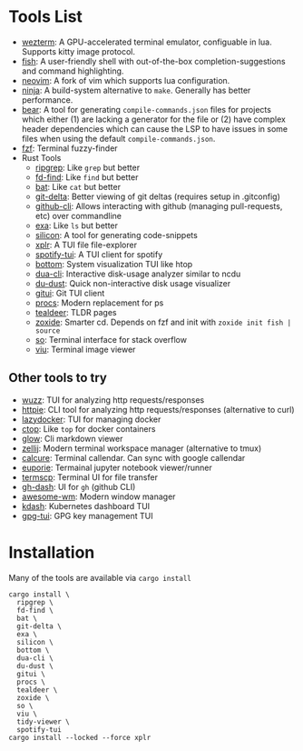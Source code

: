 # Tools List

 - [wezterm](https://github.com/wez/wezterm): A GPU-accelerated terminal emulator, configuable in lua. Supports kitty image protocol.
 - [fish](https://github.com/fish-shell/fish-shell): A user-friendly shell with out-of-the-box completion-suggestions and command highlighting.
 - [neovim](https://github.com/neovim/neovim): A fork of vim which supports lua configuration.
 - [ninja](https://github.com/ninja-build/ninja): A build-system alternative to `make`. Generally has better performance.
 - [bear](https://github.com/rizsotto/Bear): A tool for generating `compile-commands.json` files for projects which either (1) are lacking a generator for the file or (2) have complex header dependencies which can cause the LSP to have issues in some files when using the default `compile-commands.json`.
 - [fzf](https://github.com/junegunn/fzf): Terminal fuzzy-finder
 - Rust Tools
   - [ripgrep](https://github.com/BurntSushi/ripgrep): Like `grep` but better
   - [fd-find](https://github.com/sharkdp/fd): Like `find` but better
   - [bat](https://github.com/sharkdp/bat): Like `cat` but better
   - [git-delta](https://github.com/dandavison/delta): Better viewing of git deltas (requires setup in .gitconfig)
   - [github-cli](https://github.com/cli/cli): Allows interacting with github (managing pull-requests, etc) over commandline
   - [exa](https://github.com/ogham/exa): Like `ls` but better
   - [silicon](https://github.com/Aloxaf/silicon): A tool for generating code-snippets
   - [xplr](https://github.com/sayanarijit/xplr): A TUI file file-explorer
   - [spotify-tui](https://github.com/Rigellute/spotify-tui): A TUI client for spotify
   - [bottom](https://github.com/ClementTsang/bottom): System visualization TUI like htop
   - [dua-cli](https://github.com/Byron/dua-cli): Interactive disk-usage analyzer similar to ncdu
   - [du-dust](https://github.com/bootandy/dust): Quick non-interactive disk usage visualizer
   - [gitui](https://github.com/extrawurst/gitui): Git TUI client
   - [procs](https://github.com/dalance/procs): Modern replacement for ps
   - [tealdeer](https://github.com/dbrgn/tealdeer): TLDR pages
   - [zoxide](https://github.com/ajeetdsouza/zoxide): Smarter cd. Depends on fzf and init with `zoxide init fish | source`
   - [so](https://github.com/samtay/so): Terminal interface for stack overflow
   - [viu](https://github.com/atanunq/viu): Terminal image viewer
 
## Other tools to try

 - [wuzz](https://github.com/asciimoo/wuzz): TUI for analyzing http requests/responses
 - [httpie](https://github.com/httpie/httpie): CLI tool for analyzing http requests/responses (alternative to curl)
 - [lazydocker](https://github.com/jesseduffield/lazydocker): TUI for managing docker
 - [ctop](https://github.com/bcicen/ctop): Like `top` for docker containers
 - [glow](https://github.com/charmbracelet/glow): Cli markdown viewer
 - [zellij](https://github.com/zellij-org/zellij): Modern terminal workspace manager (alternative to tmux)
 - [calcure](https://github.com/anufrievroman/calcure): Terminal callendar. Can sync with google callendar
 - [euporie](https://github.com/joouha/euporie): Termainal jupyter notebook viewer/runner
 - [termscp](https://github.com/veeso/termscp): Terminal UI for file transfer
 - [gh-dash](https://github.com/dlvhdr/gh-dash): UI for `gh` (github CLI)
 - [awesome-wm](https://github.com/awesomeWM/awesome): Modern window manager
 - [kdash](https://github.com/kdash-rs/kdash): Kubernetes dashboard TUI
 - [gpg-tui](https://github.com/orhun/gpg-tui): GPG key management TUI
# Installation

Many of the tools are available via `cargo install`

```
cargo install \
  ripgrep \
  fd-find \
  bat \
  git-delta \
  exa \
  silicon \
  bottom \
  dua-cli \
  du-dust \
  gitui \
  procs \
  tealdeer \
  zoxide \
  so \
  viu \
  tidy-viewer \
  spotify-tui
cargo install --locked --force xplr
```
